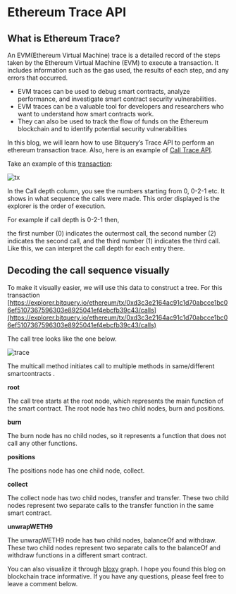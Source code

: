 # Ethereum Trace API

## What is Ethereum Trace?

An EVM(Ethereum Virtual Machine) trace is a detailed record of the steps taken by the Ethereum Virtual Machine (EVM) to execute a transaction. It includes information such as the gas used, the results of each step, and any errors that occurred.

- EVM traces can be used to debug smart contracts, analyze performance, and investigate smart contract security vulnerabilities.
- EVM traces can be a valuable tool for developers and researchers who want to understand how smart contracts work.
- They can also be used to track the flow of funds on the Ethereum blockchain and to identify potential security vulnerabilities

In this blog, we will learn how to use Bitquery’s Trace API to perform an ethereum transaction trace. Also, here is an example of [Call Trace API](https://ide.bitquery.io/Transaction-Call-Trace-v2_1).

Take an example of this [transaction](https://explorer.bitquery.io/ethereum/tx/0xd3c3e2164ac91c1d70abcce1bc06ef5107367596303e8925041ef4ebcfb39c43/calls):

![tx](/img/transaction.png)

In the Call depth column, you see the numbers starting from 0, 0-2-1 etc. It shows in what sequence the calls were made. This order displayed is the explorer is the order of execution.

For example if call depth is 0-2-1 then,

the first number (0) indicates the outermost call, the second number (2) indicates the second call, and the third number (1) indicates the third call. Like this, we can interpret the call depth for each entry there.

## Decoding the call sequence visually

To make it visually easier, we will use this data to construct a tree.
For this transaction
[https://explorer.bitquery.io/ethereum/tx/0xd3c3e2164ac91c1d70abcce1bc06ef5107367596303e8925041ef4ebcfb39c43/calls](https://explorer.bitquery.io/ethereum/tx/0xd3c3e2164ac91c1d70abcce1bc06ef5107367596303e8925041ef4ebcfb39c43/calls)

The call tree looks like the one below.

![trace](/img/trace.png)

The multicall method initiates call to multiple methods in same/different smartcontracts .

**root**

The call tree starts at the root node, which represents the main function of the smart contract. The root node has two child nodes, burn and positions.

**burn**

The burn node has no child nodes, so it represents a function that does not call any other functions.

**positions**

The positions node has one child node, collect.

**collect**

The collect node has two child nodes, transfer and transfer. These two child nodes represent two separate calls to the transfer function in the same smart contract.

**unwrapWETH9**

The unwrapWETH9 node has two child nodes, balanceOf and withdraw. These two child nodes represent two separate calls to the balanceOf and withdraw functions in a different smart contract.

You can also visualize it through [bloxy](https://bloxy.info/tx/0xd3c3e2164ac91c1d70abcce1bc06ef5107367596303e8925041ef4ebcfb39c43#) graph. I hope you found this blog on blockchain trace informative. If you have any questions, please feel free to leave a comment below.
